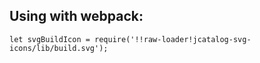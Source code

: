 ## Using with webpack: 

```
let svgBuildIcon = require('!!raw-loader!jcatalog-svg-icons/lib/build.svg');
```
